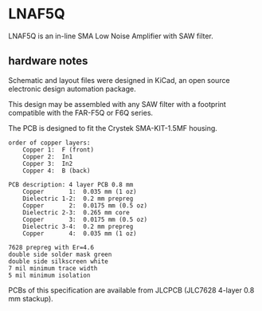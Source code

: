 # LNAF5Q

LNAF5Q is an in-line SMA Low Noise Amplifier with SAW filter.

## hardware notes

Schematic and layout files were designed in KiCad, an open source electronic
design automation package.

This design may be assembled with any SAW filter with a footprint compatible
with the FAR-F5Q or F6Q series.

The PCB is designed to fit the Crystek SMA-KIT-1.5MF housing.

```
order of copper layers:
    Copper 1:  F (front)
    Copper 2:  In1
    Copper 3:  In2
    Copper 4:  B (back)

PCB description: 4 layer PCB 0.8 mm
    Copper       1:  0.035 mm (1 oz)
    Dielectric 1-2:  0.2 mm prepreg
    Copper       2:  0.0175 mm (0.5 oz)
    Dielectric 2-3:  0.265 mm core
    Copper       3:  0.0175 mm (0.5 oz)
    Dielectric 3-4:  0.2 mm prepreg
    Copper       4:  0.035 mm (1 oz)

7628 prepreg with Er=4.6
double side solder mask green
double side silkscreen white
7 mil minimum trace width
5 mil minimum isolation
```

PCBs of this specification are available from JLCPCB (JLC7628 4-layer 0.8 mm stackup).
